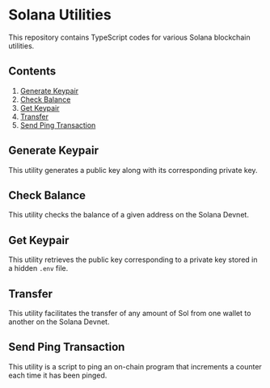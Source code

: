 # Solana Utilities

This repository contains TypeScript codes for various Solana blockchain utilities.

## Contents

1. [Generate Keypair](keypair-generator)
2. [Check Balance](check-balance)
3. [Get Keypair](get-keypair)
4. [Transfer](transfer)
5. [Send Ping Transaction](send-ping-transaction)

## Generate Keypair <a id='keypair-generator'></a>

This utility generates a public key along with its corresponding private key.

## Check Balance <a id='check-balance'></a>

This utility checks the balance of a given address on the Solana Devnet.

## Get Keypair <a id='get-keypair'></a>

This utility retrieves the public key corresponding to a private key stored in a hidden `.env` file.

## Transfer <a id='transfer'></a>

This utility facilitates the transfer of any amount of Sol from one wallet to another on the Solana Devnet.

## Send Ping Transaction <a id='send-ping-transaction'></a>

This utility is a script to ping an on-chain program that increments a counter each time it has been pinged.

